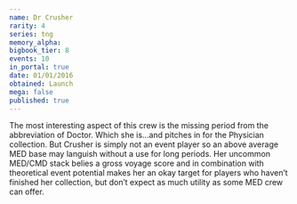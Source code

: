 ```yaml
---
name: Dr Crusher
rarity: 4
series: tng
memory_alpha:
bigbook_tier: 8
events: 10
in_portal: true
date: 01/01/2016
obtained: Launch
mega: false
published: true
---
```


The most interesting aspect of this crew is the missing period from the abbreviation of Doctor. Which she is...and pitches in for the Physician collection. But Crusher is simply not an event player so an above average MED base may languish without a use for long periods. Her uncommon MED/CMD stack belies a gross voyage score and in combination with theoretical event potential makes her an okay target for players who haven’t finished her collection, but don’t expect as much utility as some MED crew can offer.

